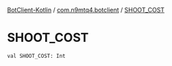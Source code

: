[BotClient-Kotlin](../index.md) / [com.n9mtq4.botclient](index.md) / [SHOOT_COST](.)


# SHOOT_COST

`val SHOOT_COST: Int`


